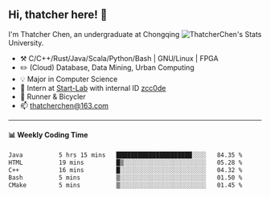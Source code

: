 ## Hi, thatcher here! :wave:

<img align="right" src="https://github-readme-stats.vercel.app/api?username=thatcherchen&title_color=333&text_color=777" alt="ThatcherChen's Stats" >

I'm Thatcher Chen, an undergraduate at Chongqing University.

- :hammer_and_pick:  C/C++/Rust/Java/Scala/Python/Bash | GNU/Linux | FPGA
- :pencil2:  (Cloud) Database, Data Mining, Urban Computing
- :bulb:   Major in Computer Science
- :telescope:  Intern at [Start-Lab](https://github.com/Spatio-Temporal-Lab) with internal ID [zcc0de](https://github.com/zcc0de)
- :seedling:  Runner & Bicycler
- :mailbox: thatcherchen@163.com

---

#### :bar_chart: Weekly Coding Time

<!--START_SECTION:waka-->

```txt
Java          5 hrs 15 mins   █████████████████████░░░░   84.35 %
HTML          19 mins         █▒░░░░░░░░░░░░░░░░░░░░░░░   05.28 %
C++           16 mins         █░░░░░░░░░░░░░░░░░░░░░░░░   04.32 %
Bash          5 mins          ▒░░░░░░░░░░░░░░░░░░░░░░░░   01.50 %
CMake         5 mins          ▒░░░░░░░░░░░░░░░░░░░░░░░░   01.45 %
```

<!--END_SECTION:waka-->
